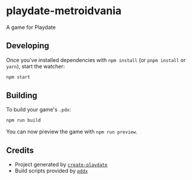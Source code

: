 # playdate-metroidvania

A game for Playdate

## Developing

Once you've installed dependencies with `npm install` (or `pnpm install` or `yarn`), start the watcher:

```bash
npm start
```

## Building

To build your game's `.pdx`:

```bash
npm run build
```

You can now preview the game with `npm run preview`.

## Credits

- Project generated by [`create-playdate`](https://github.com/colingourlay/create-playdate)
- Build scripts provided by [`pddx`](https://github.com/colingourlay/pddx)
